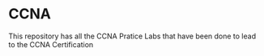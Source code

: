 # CCNA
This repository has all the CCNA Pratice Labs that have been done to lead to the CCNA Certification
